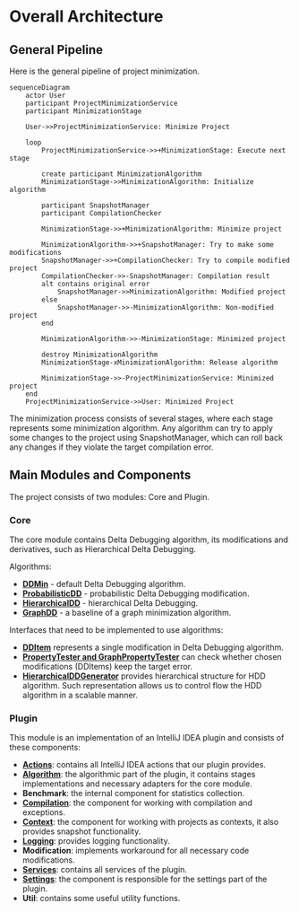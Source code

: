 # Overall Architecture

## General Pipeline

Here is the general pipeline of project minimization.
```mermaid
sequenceDiagram
    actor User
    participant ProjectMinimizationService
    participant MinimizationStage
    
    User->>ProjectMinimizationService: Minimize Project
    
    loop
        ProjectMinimizationService->>+MinimizationStage: Execute next stage

        create participant MinimizationAlgorithm
        MinimizationStage->>MinimizationAlgorithm: Initialize algorithm
        
        participant SnapshotManager
        participant CompilationChecker

        MinimizationStage->>+MinimizationAlgorithm: Minimize project
        
        MinimizationAlgorithm->>+SnapshotManager: Try to make some modifications
        SnapshotManager->>+CompilationChecker: Try to compile modified project
        CompilationChecker->>-SnapshotManager: Compilation result 
        alt contains original error
            SnapshotManager->>MinimizationAlgorithm: Modified project
        else
            SnapshotManager->>-MinimizationAlgorithm: Non-modified project
        end
        
        MinimizationAlgorithm->>-MinimizationStage: Minimized project

        destroy MinimizationAlgorithm
        MinimizationStage-xMinimizationAlgorithm: Release algorithm

        MinimizationStage->>-ProjectMinimizationService: Minimized project
    end
    ProjectMinimizationService->>User: Minimized Project
```

The minimization process consists of several stages, where each stage represents some minimization algorithm.
Any algorithm can try to apply some changes to the project using SnapshotManager, 
which can roll back any changes if they violate the target compilation error.

## Main Modules and Components

The project consists of two modules: Core and Plugin.

### Core

The core module contains Delta Debugging algorithm,
its modifications and derivatives, such as Hierarchical Delta Debugging.

Algorithms:

- **[DDMin][ddmin]** - default Delta Debugging algorithm.
- **[ProbabilisticDD][pdd]** - probabilistic Delta Debugging modification.
- **[HierarchicalDD][hdd]** - hierarchical Delta Debugging.
- **[GraphDD][graphdd]** - a baseline of a graph minimization algorithm.

[ddmin]: ../project-minimization-core/src/main/kotlin/org/plan/research/minimization/core/algorithm/dd/impl/DDMin.kt
[pdd]: ../project-minimization-core/src/main/kotlin/org/plan/research/minimization/core/algorithm/dd/impl/ProbabilisticDD.kt
[hdd]: ../project-minimization-core/src/main/kotlin/org/plan/research/minimization/core/algorithm/dd/hierarchical/HierarchicalDD.kt
[graphdd]: ../project-minimization-core/src/main/kotlin/org/plan/research/minimization/core/algorithm/dd/impl/graph/GraphDD.kt

Interfaces that need to be implemented to use algorithms:

- **[DDItem][item]** represents a single modification in Delta Debugging algorithm.
- **[PropertyTester and GraphPropertyTester][tester]** can check whether chosen modifications (DDItems) keep the target error.
- **[HierarchicalDDGenerator][generator]** provides hierarchical structure for HDD algorithm. 
Such representation allows us to control flow the HDD algorithm in a scalable manner.

[item]: ../project-minimization-core/src/main/kotlin/org/plan/research/minimization/core/model/DDItem.kt
[tester]: ../project-minimization-core/src/main/kotlin/org/plan/research/minimization/core/model/PropertyTester.kt
[generator]: ../project-minimization-core/src/main/kotlin/org/plan/research/minimization/core/algorithm/dd/hierarchical/HierarchicalDDGenerator.kt

### Plugin

This module is an implementation of an IntelliJ IDEA plugin and consists of these components:

- [**Actions**](plugin/Actions.md): contains all IntelliJ IDEA actions that our plugin provides.
- [**Algorithm**](plugin/Algorithm.md): the algorithmic part of the plugin, it contains stages implementations and necessary adapters for the core module.
- **Benchmark**: the internal component for statistics collection.
- [**Compilation**](plugin/CompilationAndExceptions.md): the component for working with compilation and exceptions.
- [**Context**](plugin/Context.md): the component for working with projects as contexts, it also provides snapshot functionality.
- [**Logging**](plugin/Logging.md): provides logging functionality.
- **Modification**: implements workaround for all necessary code modifications.
- [**Services**](plugin/Services.md): contains all services of the plugin.
- [**Settings**](plugin/Settings.md): the component is responsible for the settings part of the plugin.
- **Util**: contains some useful utility functions.
